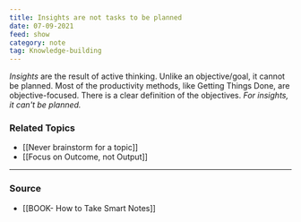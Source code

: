 ```yaml
---
title: Insights are not tasks to be planned
date: 07-09-2021
feed: show
category: note
tag: Knowledge-building 
---
```


*Insights* are the result of active thinking. Unlike an objective/goal, it cannot be planned. Most of the productivity methods, like Getting Things Done, are objective-focused. There is a clear definition of the objectives. *For insights, it can't be planned.*
	
### Related Topics
- [[Never brainstorm for a topic]]
- [[Focus on Outcome, not Output]]

--- 
### Source
- [[BOOK- How to Take Smart Notes]]